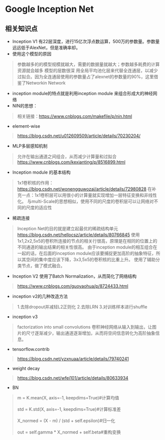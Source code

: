 # Google Inception Net
## 相关知识点
- Inception V1 有22层深度，进行15亿次浮点数运算，500万的参数量。参数量远远低于AlexNet，但是准确率却。
- 使用这个模型的原因
> 参数越多的的模型规模就越大，需要的数据量就越大；参数越多耗费的计算资源就会越多
> 模型的层数很深
> 用全局平均池化层来代替全连通层，以减少过拟合。因为全连通层使用的参数量占了alexnet的参数量的90%，这里借鉴了Networkin Network
- inception module的特点就是利用inception module 来组合形成大的神经网络
- NIN的思想：
> 相关链接：https://www.cnblogs.com/makefile/p/nin.html
- element-wise
> https://blog.csdn.net/u012609509/article/details/70230204/
- MLP多层感知机制
> 允许在输出通道之间组合，从而减少计算量和过拟合
> https://www.cnblogs.com/kexianting/p/8516899.html
- Inception module 的基本结构
> 1x1卷积核的作用：https://blog.csdn.net/wonengguwozai/article/details/72980828
> 在补充一点：1x1卷积层可以用很小的计算量就实现增加一层特征变换和非线性化。
> 与multi-Scale的思想相似，使用不同的尺度的卷积层可以让网络对不同的尺度的适应性
- 稀疏连接
> Inception Net的目的就是建立起最优的稀疏结构单元
> https://blog.csdn.net/hellocsz/article/details/80766845
> 使用1x1,2x2,5x5的卷积所连接的节点的相关行很高，原理是在相同的位置上的不同通道的输出结果的相关性很高。
> 由于inception module的相互组合在一起的话，在后面的inception module应该要捕捉更加高阶的抽象特征，所以其空间的集中度应该下降，3x3,5x5的卷积核的比重上升。
> 使用了辅助分类节点，做了模式融合。
- Inception V2 使用了Batch Normalization，从而简化了网络结构
> https://www.cnblogs.com/guoyaohua/p/8724433.html
- inception v2的几种改造方法
> 1.去除dropout并减轻L2正则化
> 2.去除LRN
> 3.对训练样本进行shuffle
- inception v3
> factorization into small convolutions
> 卷积神经网络从输入到输出，让图片的尺寸逐渐减少，输出通道逐渐增加，从而将空间信息转化为高阶抽象信息。
> 
- tensorflow.contrib
> https://blog.csdn.net/yzxnuaa/article/details/79740241
- weight decay
> https://blog.csdn.net/wfei101/article/details/80633934
- BN
> m = K.mean(X, axis=-1, keepdims=True)#计算均值<br></br>
> std = K.std(X, axis=-1, keepdims=True)#计算标准差<br></br>
> X_normed = (X - m) / (std + self.epsilon)#归一化<br></br>
> out = self.gamma * X_normed + self.beta#重构变换
